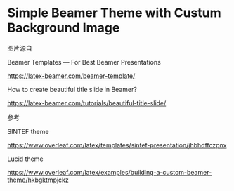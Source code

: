 # Simple Beamer Theme with Custum Background Image

图片源自

Beamer Templates — For Best Beamer Presentations

https://latex-beamer.com/beamer-template/

How to create beautiful title slide in Beamer?

https://latex-beamer.com/tutorials/beautiful-title-slide/

参考

SINTEF theme 

https://www.overleaf.com/latex/templates/sintef-presentation/jhbhdffczpnx

Lucid theme 

https://www.overleaf.com/latex/examples/building-a-custom-beamer-theme/hkbgktmpjckz